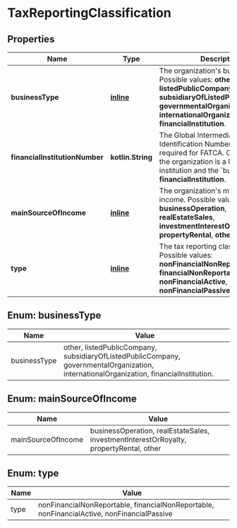 
# TaxReportingClassification

## Properties
Name | Type | Description | Notes
------------ | ------------- | ------------- | -------------
**businessType** | [**inline**](#BusinessType) | The organization&#39;s business type.  Possible values: **other**, **listedPublicCompany**, **subsidiaryOfListedPublicCompany**, **governmentalOrganization**, **internationalOrganization**, **financialInstitution**. |  [optional]
**financialInstitutionNumber** | **kotlin.String** | The Global Intermediary Identification Number (GIIN) required for FATCA. Only required if the organization is a US financial institution and the &#x60;businessType&#x60; is **financialInstitution**. |  [optional]
**mainSourceOfIncome** | [**inline**](#MainSourceOfIncome) | The organization&#39;s main source of income.  Possible values: **businessOperation**, **realEstateSales**, **investmentInterestOrRoyalty**, **propertyRental**, **other**. |  [optional]
**type** | [**inline**](#Type) | The tax reporting classification type.  Possible values: **nonFinancialNonReportable**, **financialNonReportable**, **nonFinancialActive**, **nonFinancialPassive**. |  [optional]


<a name="BusinessType"></a>
## Enum: businessType
Name | Value
---- | -----
businessType | other, listedPublicCompany, subsidiaryOfListedPublicCompany, governmentalOrganization, internationalOrganization, financialInstitution.


<a name="MainSourceOfIncome"></a>
## Enum: mainSourceOfIncome
Name | Value
---- | -----
mainSourceOfIncome | businessOperation, realEstateSales, investmentInterestOrRoyalty, propertyRental, other


<a name="Type"></a>
## Enum: type
Name | Value
---- | -----
type | nonFinancialNonReportable, financialNonReportable, nonFinancialActive, nonFinancialPassive



